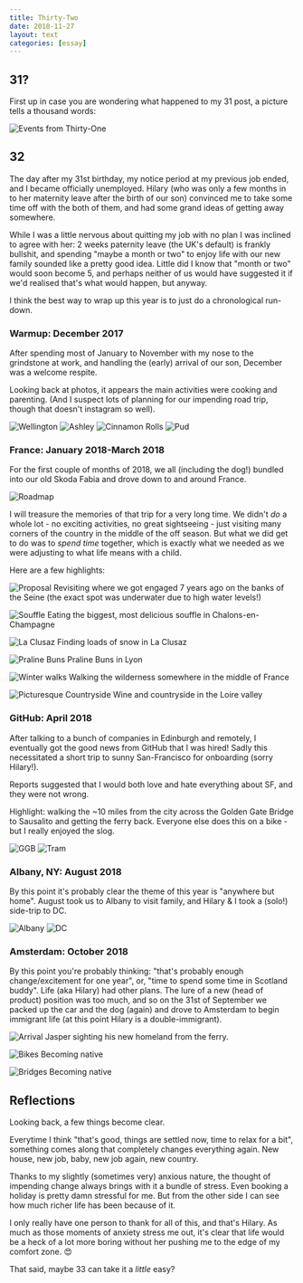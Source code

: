 ```yaml
---
title: Thirty-Two
date: 2018-11-27
layout: text
categories: [essay]
---
```


## 31?
First up in case you are wondering what happened to my 31 post, a picture tells a thousand words:

![Events from Thirty-One](/assets/photos/other/2017-12-31_1.jpg)

## 32
The day after my 31st birthday, my notice period at my previous job ended, and I became officially unemployed. Hilary (who was only a few months in to her maternity leave after the birth of our son) convinced me to take some time off with the both of them, and had some grand ideas of getting away somewhere.

While I was a little nervous about quitting my job with no plan I was inclined to agree with her: 2 weeks paternity leave (the UK's default) is frankly bullshit, and spending "maybe a month or two" to enjoy life with our new family sounded like a pretty good idea. Little did I know that "month or two" would soon become 5, and perhaps neither of us would have suggested it if we'd realised that's what would happen, but anyway.

I think the best way to wrap up this year is to just do a chronological run-down.

### Warmup: December 2017

After spending most of January to November with my nose to the grindstone at work, and handling the (early) arrival of our son, December was a welcome respite.

Looking back at photos, it appears the main activities were cooking and parenting. (And I suspect lots of planning for our impending road trip, though that doesn't instagram so well).

![Wellington](/assets/photos/other/2017-12-07_1.jpg)
![Ashley](/assets/photos/other/2017-12-15_1.jpg)
![Cinnamon Rolls](/assets/photos/other/2017-12-25_2.jpg)
![Pud](/assets/photos/other/2017-12-25_1.jpg)

### France: January 2018-March 2018

For the first couple of months of 2018, we all (including the dog!) bundled into our old Skoda Fabia and drove down to and around France.

![Roadmap](/assets/photos/other/roadmap.png)

I will treasure the memories of that trip for a very long time. We didn't _do_ a whole lot - no exciting activities, no great sightseeing - just visiting many corners of the country in the middle of the off season. But what we did get to do was to _spend time_ together, which is exactly what we needed as we were adjusting to what life means with a child.

Here are a few highlights:

![Proposal](/assets/photos/other/france-1.jpg)
Revisiting where we got engaged 7 years ago on the banks of the Seine (the exact spot was underwater due to high water levels!)

![Souffle](/assets/photos/other/france-2.jpg)
Eating the biggest, most delicious souffle in Chalons-en-Champagne

![La Clusaz](/assets/photos/other/france-3.jpg)
Finding loads of snow in La Clusaz

![Praline Buns](/assets/photos/other/france-4.jpg)
Praline Buns in Lyon

![Winter walks](/assets/photos/other/france-5.jpg)
Walking the wilderness somewhere in the middle of France

![Picturesque Countryside](/assets/photos/other/france-6.jpg)
Wine and countryside in the Loire valley


### GitHub: April 2018

After talking to a bunch of companies in Edinburgh and remotely, I eventually got the good news from GitHub that I was hired! Sadly this necessitated a short trip to sunny San-Francisco for onboarding (sorry Hilary!).

Reports suggested that I would both love and hate everything about SF, and they were not wrong.

Highlight: walking the ~10 miles from the city across the Golden Gate Bridge to Sausalito and getting the ferry back. Everyone else does this on a bike - but I really enjoyed the slog.

![GGB](/assets/photos/other/sf-1.jpg)
![Tram](/assets/photos/other/sf-2.jpg)

### Albany, NY: August 2018

By this point it's probably clear the theme of this year is "anywhere but home". August took us to Albany to visit family, and Hilary & I took a (solo!) side-trip to DC.

![Albany](/assets/photos/other/albany-1.jpg)
![DC](/assets/photos/other/albany-2.jpg)

### Amsterdam: October 2018

By this point you're probably thinking: "that's probably enough change/excitement for one year", or, "time to spend some time in Scotland buddy". Life (aka Hilary) had other plans. The lure of a new (head of product) position was too much, and so on the 31st of September we packed up the car and the dog (again) and drove to Amsterdam to begin immigrant life (at this point Hilary is a double-immigrant).

![Arrival](/assets/photos/other/ams-1.jpg)
Jasper sighting his new homeland from the ferry.

![Bikes](/assets/photos/other/ams-2.jpg)
Becoming native

![Bridges](/assets/photos/other/ams-3.jpg)
Becoming native

## Reflections
Looking back, a few things become clear.

Everytime I think "that's good, things are settled now, time to relax for a bit", something comes along that completely changes everything again. New house, new job, baby, new job again, new country.

Thanks to my slightly (sometimes very) anxious nature, the thought of impending change always brings with it a bundle of stress. Even booking a holiday is pretty damn stressful for me. But from the other side I can see how much richer life has been because of it.

I only really have one person to thank for all of this, and that's Hilary. As much as those moments of anxiety stress me out, it's clear that life would be a heck of a lot more boring without her pushing me to the edge of my comfort zone. 😍

That said, maybe 33 can take it a _little_ easy?
